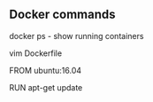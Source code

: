 ## Docker commands 

docker ps - show running containers

vim Dockerfile

FROM ubuntu:16.04 

RUN apt-get update

